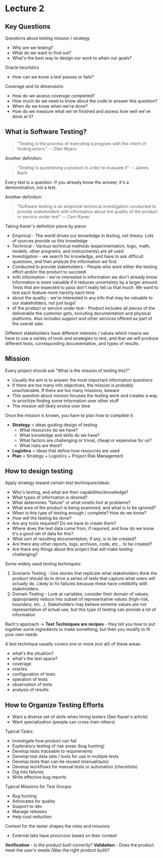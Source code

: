 # Lecture 2 #

## Key Questions ##

Questions about testing mission / strategy
- Why are we testing?
- What do we want to find out?
- What's the best way to design our work to attain our goals?

Oracle heuristics
- How can we know a test passes or fails?

Coverage and its dimensions
- How do we assess coverage completed?
- How much do we need to know about the code to answer this question?
- When do we know when we're done?
- How do we measure what we've finished and assess how well we've done at it?

## What is Software Testing? ##

> "Testing is the process of executing a program with the intent of finding
errors."
-- Glen Myers

Another definition:
> "Testing is questioning a product in order to evaluate it"
-- James Bach

Every test is a question.  If you already know the answer, it's a
demonstration, not a test.

Another definition:
> "Software testing is an empirical technical investigation conducted to
provide stakeholders with information about the quality of the product or
service under test"
-- Cem Kaner

Taking Kaner's definition piece by piece:
- Empirical - The world drives our knowledge in testing, not theory.  Lots
of sources provide us this knowledge
- Technical - Various technical methods (experimentation, logic, math,
  models, other programs, and instrucments) are all used
- Investigation - we search for knowledge, and have to ask difficult
questions, and then analyze the information we find
- Conducted to provide stakeholders - People who want either the testing
effort and/or the product to succeed
- with information - we're interested in information we don't already know.
Information is more valuable if it reduces uncertainty by a larger amount.  
Tests that are expected to pass don't really tell us that much. We want
to test each feature more harshly each time
- about the quality - we're interested in any info that may be valuable
to our stakeholders, not just bugs!
- of the product or service under test - Product includes all pieces of the
deliverable the customer gets, including documentation and physical
platforms.  Also includes support and other services offered as part of the
overall sale.

Different stakeholders have different interests / values which means
we have to use a variety of tools and strategies to test, and that
we will produce different tests, corresponding documentation, and types of
results.

## Mission ##
Every project should ask "What is the mission of testing this?"
- Usually the aim is to answer the most important information questions
- If there are too many info objectives, the mission is probably
unachievable.  If there are too many missions, beware
- This question about mission focuses the testing work and creates a
way to prioritize finding some information over other stuff
- The mission will likely evolve over time

Once the mission is known, you have to plan how to complete it:
- **Strategy** = ideas guiding design of testing
  - What resources do we have?
  - What knowledge and skills do we have?
  - What factors are challenging or trivial, cheap or expensive for us?
  - What risks are there?
- **Logistics** = ideas that define how resources are used
- **Plan** = Strategy + Logistics + Project Risk Management

## How to design testing ##
Apply strategy toward certain test techniques/ideas:
- Who's testing, and what are their capabilities/knowledge?
- What types of information is desired?
- What determines "failure" or what smells hint at problems?
- What area of the product is being examined, and what is to be ignored?
- When is this type of testing enough / complete? How do we know?
- How will the testing be done?
- Are any tools required? Do we have to create them?
- Where does the test data come from, if required, and how do we know it's a
good set of data for this?
- What sort of resulting documentation, if any, is to be created?
- Are there any other reports, logs, archives, code, etc... to be created?
- Are there any things about this project that will make testing
challenging?

Some widely used testing techniques:
1. Scenario Testing - Use stories that replicate what stakeholders think
the product should do to drive a series of tests that capture what users
will actually do.  Likely to fix failures because these have credibility
with stakeholders.
2. Domain Testing - Look at variables, consider their domain of values,
appropriately reduce into subset of representative values (high-risk,
boundary, etc...).  Stakeholders may believe extreme values are not
representative of actual use, but this type of testing can provide a lot
of information

Bach's approach -> **Test Techniques are recipes** - they tell you how to
put together some ingredients to make something, but then you modify to fit
your own needs

A test technique usually covers one or more (not all) of these areas:
- what's the situation?
- what's the test space?
- coverage
- oracles
- configuration of tests
- operation of tests
- observation of tests
- analysis of results

## How to Organize Testing Efforts ##
- Want a diverse set of skills when hiring testers (See Kaner's article)
- Want specialization (people can cross-train others)

Typical Tasks:
- Investigate how product can fail
- Exploratory testing of risk areas (bug hunting)
- Develop tests traceable to requirements
- Develop test data sets / tools for use in multiple tests
- Develop tests than can be reused (manual/auto)
- Develop workflows for manual tests or automation (checklists)
- Dig into failures
- Write effective bug reports

Typical Missions for Test Groups:
- Bug hunting
- Advocates for quality
- Support to dev
- Manage releases
- Help cost reduction

Context for the tester shapes the roles and missions
- External labs have pros/cons based on their context

**Verification** - Is the product built correctly?
**Validation** - Does the product meet the user's needs (Was the right product
  built)?
